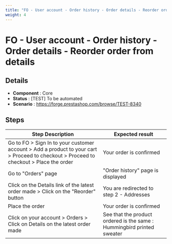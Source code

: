 ```yaml
---
title: "FO - User account - Order history - Order details - Reorder order from details"
weight: 4
---
```


# FO - User account - Order history - Order details - Reorder order from details
## Details
* **Component** : Core
* **Status** : [TEST] To be automated
* **Scenario** : https://forge.prestashop.com/browse/TEST-8340

## Steps
| Step Description | Expected result |
| ----- | ----- |
| Go to FO > Sign In to your customer account > Add a product to your cart > Proceed to checkout > Proceed to checkout > Place the order | Your order is confirmed |
| Go to "Orders" page | "Order history" page is displayed |
| Click on the Details link of the latest order made > Click on the "Reorder" button | You are redirected to step 2 - Addresses |
| Place the order | Your order is confirmed |
| Click on your account > Orders > Click on Details on the latest order made | See that the product ordered is the same : Hummingbird printed sweater |
